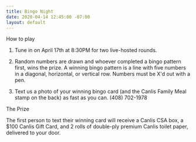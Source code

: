 ```yaml
---
title: Bingo Night
date: 2020-04-14 12:45:00 -07:00
layout: default
---
```


<p class="Captionm mb2">How to play</p>

1. Tune in on April 17th at 8:30PM for two live-hosted rounds.

2. Random numbers are drawn and whoever completed a bingo pattern first, wins the prize. A winning bingo pattern is a line with five numbers in a diagonal, horizontal, or vertical row. Numbers must be X'd out with a pen.

3. Text us a photo of your winning bingo card (and the Canlis Family Meal stamp on the back) as fast as you can. (408) 702-1978

<p class="Captionm mb2">The Prize</p>

The first person to text their winning card will receive a Canlis CSA box, a $100 Canlis Gift Card, and 2 rolls of double-ply premium Canlis toilet paper, delivered to your door. 